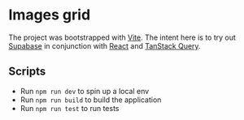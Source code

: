 # Images grid

The project was bootstrapped with [Vite](https://vitejs.dev/). The intent here is to
try out [Supabase](https://supabase.com/) in conjunction with [React](https://reactjs.org/) and [TanStack Query](https://tanstack.com/query/v4).

## Scripts

* Run `npm run dev` to spin up a local env
* Run `npm run build` to build the application
* Run `npm run test` to run tests